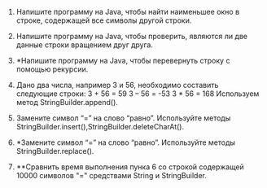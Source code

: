 1. Напишите программу на Java, чтобы найти наименьшее окно в строке, содержащей все символы другой строки.

2. Напишите программу на Java, чтобы проверить, являются ли две данные строки вращением друг друга.

3. *Напишите программу на Java, чтобы перевернуть строку с помощью рекурсии.

4. Дано два числа, например 3 и 56, необходимо составить следующие строки: 3 + 56 = 59 3 – 56 = -53 3 * 56 = 168 Используем метод StringBuilder.append().

5. Замените символ “=” на слово “равно”. Используйте методы StringBuilder.insert(),StringBuilder.deleteCharAt().

6. *Замените символ “=” на слово “равно”. Используйте методы StringBuilder.replace().

7. **Сравнить время выполнения пунка 6 со строкой содержащей 10000 символов "=" средствами String и StringBuilder.